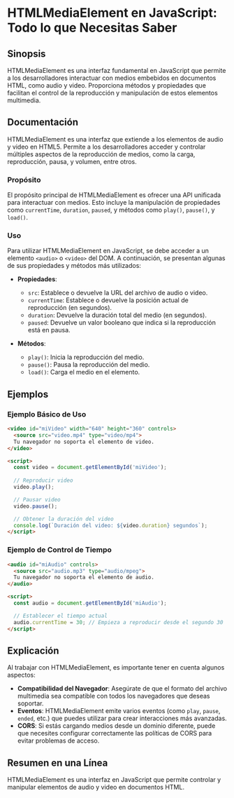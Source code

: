 <!--
Meta Description: # HTMLMediaElement en JavaScript: Todo lo que Necesitas Saber ## Sinopsis HTMLMediaElement es una interfaz fundamental en JavaScript que permite a los...
Meta Keywords: video, audio, que, del, htmlmediaelement
-->

# HTMLMediaElement en JavaScript: Todo lo que Necesitas Saber

## Sinopsis
HTMLMediaElement es una interfaz fundamental en JavaScript que permite a los desarrolladores interactuar con medios embebidos en documentos HTML, como audio y video. Proporciona métodos y propiedades que facilitan el control de la reproducción y manipulación de estos elementos multimedia.

## Documentación
HTMLMediaElement es una interfaz que extiende a los elementos de audio y video en HTML5. Permite a los desarrolladores acceder y controlar múltiples aspectos de la reproducción de medios, como la carga, reproducción, pausa, y volumen, entre otros.

### Propósito
El propósito principal de HTMLMediaElement es ofrecer una API unificada para interactuar con medios. Esto incluye la manipulación de propiedades como `currentTime`, `duration`, `paused`, y métodos como `play()`, `pause()`, y `load()`.

### Uso
Para utilizar HTMLMediaElement en JavaScript, se debe acceder a un elemento `<audio>` o `<video>` del DOM. A continuación, se presentan algunas de sus propiedades y métodos más utilizados:

- **Propiedades**:
  - `src`: Establece o devuelve la URL del archivo de audio o video.
  - `currentTime`: Establece o devuelve la posición actual de reproducción (en segundos).
  - `duration`: Devuelve la duración total del medio (en segundos).
  - `paused`: Devuelve un valor booleano que indica si la reproducción está en pausa.

- **Métodos**:
  - `play()`: Inicia la reproducción del medio.
  - `pause()`: Pausa la reproducción del medio.
  - `load()`: Carga el medio en el elemento.

## Ejemplos

### Ejemplo Básico de Uso
```html
<video id="miVideo" width="640" height="360" controls>
  <source src="video.mp4" type="video/mp4">
  Tu navegador no soporta el elemento de video.
</video>

<script>
  const video = document.getElementById('miVideo');
  
  // Reproducir video
  video.play();

  // Pausar video
  video.pause();

  // Obtener la duración del video
  console.log(`Duración del video: ${video.duration} segundos`);
</script>
```

### Ejemplo de Control de Tiempo
```html
<audio id="miAudio" controls>
  <source src="audio.mp3" type="audio/mpeg">
  Tu navegador no soporta el elemento de audio.
</audio>

<script>
  const audio = document.getElementById('miAudio');

  // Establecer el tiempo actual
  audio.currentTime = 30; // Empieza a reproducir desde el segundo 30
</script>
```

## Explicación
Al trabajar con HTMLMediaElement, es importante tener en cuenta algunos aspectos:

- **Compatibilidad del Navegador**: Asegúrate de que el formato del archivo multimedia sea compatible con todos los navegadores que deseas soportar.
- **Eventos**: HTMLMediaElement emite varios eventos (como `play`, `pause`, `ended`, etc.) que puedes utilizar para crear interacciones más avanzadas.
- **CORS**: Si estás cargando medios desde un dominio diferente, puede que necesites configurar correctamente las políticas de CORS para evitar problemas de acceso.

## Resumen en una Línea
HTMLMediaElement es una interfaz en JavaScript que permite controlar y manipular elementos de audio y video en documentos HTML.